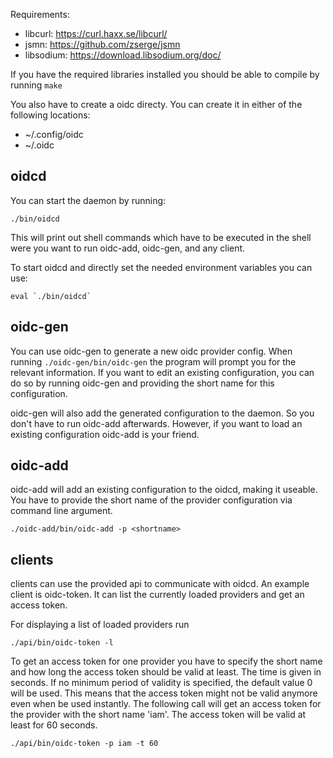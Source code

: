 Requirements:
  - libcurl: https://curl.haxx.se/libcurl/
  - jsmn: https://github.com/zserge/jsmn
  - libsodium: https://download.libsodium.org/doc/

If you have the required libraries installed you should be able to compile by
running ```make```

You also have to create a oidc directy. You can create it in either of the
following locations:
- ~/.config/oidc
- ~/.oidc

## oidcd
You can start the daemon by running:
```
./bin/oidcd
```
This will print out shell commands which have to be executed in the shell were
you want to run oidc-add, oidc-gen, and any client.

To start oidcd and directly set the needed environment variables you can use:
```
eval `./bin/oidcd`
```

## oidc-gen
You can use oidc-gen to generate a new oidc provider config. When running
```./oidc-gen/bin/oidc-gen``` the program will prompt you for the relevant
information. 
If you want to edit an existing configuration, you can do so by running oidc-gen
and providing the short name for this configuration.

oidc-gen will also add the generated configuration to the daemon. So you don't
have to run oidc-add afterwards. However, if you want to load an existing
configuration oidc-add is your friend.

## oidc-add
oidc-add will add an existing configuration to the oidcd, making it useable. You
have to provide the short name of the provider configuration via command line
argument.
```
./oidc-add/bin/oidc-add -p <shortname>
```

## clients
clients can use the provided api to communicate with oidcd. An example client is
oidc-token. It can list the currently loaded providers and get an access token.

For displaying a list of loaded providers run
```
./api/bin/oidc-token -l
```

To get an access token for one provider you have to specify the short name and
how long the access token should be valid at least. The time is given in
seconds. If no minimum period of validity is specified, the default value 0 will
be used. This means that the access token might not be valid anymore even when
be used instantly. 
The following call will get an access token for the provider with the short name
'iam'. The access token will be valid at least for 60 seconds.
```
./api/bin/oidc-token -p iam -t 60
```

